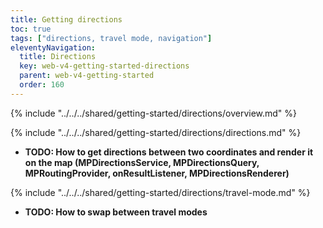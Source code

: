 ```yaml
---
title: Getting directions
toc: true
tags: ["directions, travel mode, navigation"]
eleventyNavigation:
  title: Directions
  key: web-v4-getting-started-directions
  parent: web-v4-getting-started
  order: 160
---
```


<!-- Overview -->
{% include "../../../shared/getting-started/directions/overview.md" %}

<!-- Directions -->
{% include "../../../shared/getting-started/directions/directions.md" %}

* **TODO: How to get directions between two coordinates and render it on the map (MPDirectionsService, MPDirectionsQuery, MPRoutingProvider, onResultListener, MPDirectionsRenderer)**

<!-- Travel-mode -->
{% include "../../../shared/getting-started/directions/travel-mode.md" %}

* **TODO: How to swap between travel modes**
